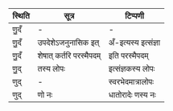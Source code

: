 | स्थिति | सूत्र | टिप्पणी |
| ----- | ------- | ------ |
| णु॒दँ | - | - |
| णु॒दँ | उपदेशेऽजनुनासिक इत् | अँ-इत्यस्य इत्संज्ञा |
| णु॒दँ | शेषात् कर्तरि परस्मैपदम् | इति परस्मैपदम् |
| णु॒द् | तस्य लोपः | इत्संज्ञकस्य लोपः |
| णुद् | - | स्वरभेदमात्रालोपः |
| णुद् | णो नः | धातोरादेः णस्य नः |
